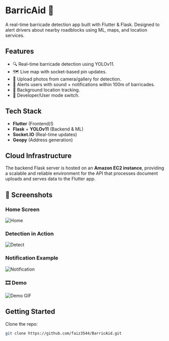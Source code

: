 # BarricAid 🚧

A real-time barricade detection app built with Flutter & Flask. Designed to alert drivers about nearby roadblocks using ML, maps, and location services.

## Features
- 🔍 Real-time barricade detection using YOLOv11.
- 🗺️ Live map with socket-based pin updates.
- 📸 Upload photos from camera/gallery for detection.
- 🚨 Alerts users with sound + notifications within 100m of barricades.
- 📡 Background location tracking.
- 🔄 Developer/User mode switch.

## Tech Stack
- **Flutter** (Frontend)S
- **Flask** + **YOLOv11** (Backend & ML)
- **Socket.IO** (Real-time updates)
- **Geopy** (Address generation)

## Cloud Infrastructure

The backend Flask server is hosted on an **Amazon EC2 instance**, providing a scalable and reliable environment for the API that processes document uploads and serves data to the Flutter app.

## 📱 Screenshots

### Home Screen
![Home](assets/screenshots/BarricAid2.jpg)

### Detection in Action
![Detect](assets/screenshots/BarricAid.jpg)

### Notification Example
![Notification](assets/screenshots/BarricAid3.jpg)

### 🎞️ Demo
![Demo GIF](assets/screenshots/BarricadeGIF.gif)


## Getting Started
Clone the repo:
```bash
git clone https://github.com/faiz3544/BarricAid.git
